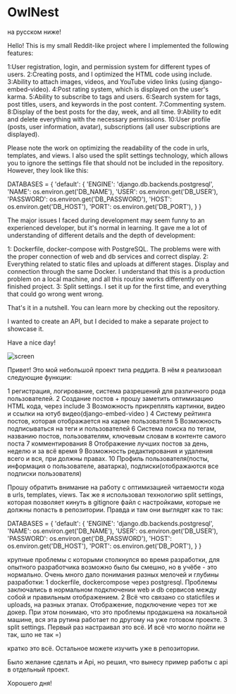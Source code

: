 # OwlNest
на русском ниже!

Hello! This is my small Reddit-like project where I implemented the following features:

1:User registration, login, and permission system for different types of users.
2:Creating posts, and I optimized the HTML code using include.
3:Ability to attach images, videos, and YouTube video links (using django-embed-video).
4:Post rating system, which is displayed on the user's karma.
5:Ability to subscribe to tags and users.
6:Search system for tags, post titles, users, and keywords in the post content.
7:Commenting system.
8:Display of the best posts for the day, week, and all time.
9:Ability to edit and delete everything with the necessary permissions.
10:User profile (posts, user information, avatar), subscriptions (all user subscriptions are displayed).

Please note the work on optimizing the readability of the code in urls, templates, and views. 
I also used the split settings technology, which allows you to ignore the settings file that should not be included in the repository. However, they look like this:

DATABASES = {
'default': {
'ENGINE': 'django.db.backends.postgresql',
'NAME': os.environ.get('DB_NAME'),
'USER': os.environ.get('DB_USER'),
'PASSWORD': os.environ.get('DB_PASSWORD'),
'HOST': os.environ.get('DB_HOST'),
'PORT': os.environ.get('DB_PORT'),
}
}

The major issues I faced during development may seem funny to an experienced developer, but it's normal in learning. It gave me a lot of understanding of different details and the depth of development:

1: Dockerfile, docker-compose with PostgreSQL. The problems were with the proper connection of web and db services and correct display.
2: Everything related to static files and uploads at different stages. Display and connection through the same Docker. 
I understand that this is a production problem on a local machine, and all this routine works differently on a finished project.
3: Split settings. I set it up for the first time, and everything that could go wrong went wrong.

That's it in a nutshell. You can learn more by checking out the repository.

I wanted to create an API, but I decided to make a separate project to showcase it.

Have a nice day!

![screen](https://github.com/EricReinhart/OwlNest/assets/109595175/0329ff48-62f0-4680-827e-b1367580d727)


Привет! Это мой небольшой проект типа реддита. В нём я реализовал следующие функции:

1 регистрация, логирование, система разрешений для различного рода пользователей.
2 Создание постов + прошу заметить оптимизацию HTML кода, через include
3 Возможность прикреплять картинки, видео и ссылки на ютуб видео(django-embed-video
)
4 Систему рейтинга постов, которая отображается на карме пользователя
5 Возможность подписываться на теги и пользователей
6 Система поиска по тегам, названию постов, пользователям, ключевым словам в контенте самого поста
7 комментирования
8 Отображение лучших постов за день, неделю и за всё время
9 Возможность редактирования и удаления всего и вся, при должны правах.
10 Профиль пользователя(посты, информация о пользователе, аватарка), подписки(отображаются все подписки пользователя)

Прошу обратить внимание на работу с оптимизацией читаемости кода в urls, templates, views. 
Так же я использовал технологию split settings, которая позволяет кинуть в gitignore файл с настройками, которые не должны попасть в репозитории. Правда и там они выглядят как то так:

DATABASES = {
'default': {
'ENGINE': 'django.db.backends.postgresql',
'NAME': os.environ.get('DB_NAME'),
'USER': os.environ.get('DB_USER'),
'PASSWORD': os.environ.get('DB_PASSWORD'),
'HOST': os.environ.get('DB_HOST'),
'PORT': os.environ.get('DB_PORT'),
}
}

крупные проблемы с которыми столкнулся во время разработки, для опытного разработчика возможно было бы смешно, но в учёбе - это нормально. Очень много дало понимания разных мелочей и глубины разработки:
1 dockerfile, dockercompose через postgresql. Проблемы заключались в нормальном подключении web и db сервисов между собой и правильным отображением.
2 Всё что связано со staticfiles и uploads, на разных этапах. Отображение, подключение через тот же докер. 
При этом понимаю, что это проблемы продакшена на локальной машине, вся эта рутина работает по другому на уже готовом проекте.
3 split settings. Первый раз настраивал это всё. И всё что могло пойти не так, шло не так =)

кратко это всё. Остальное можете изучить уже в репозитории.

Было желание сделать и Api, но решил, что вынесу пример работы с api в отдельный проект.

Хорошего дня!
